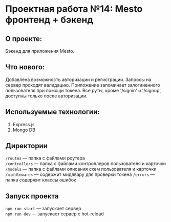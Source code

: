 # Проектная работа №14: Mesto фронтенд + бэкенд

## О проекте:

Бэкенд для приложения Mesto.

## Что нового:
Добавлена возможность авторизации и регистрации. Запросы на сервер проходят валидацию. Приложение запоминает залогиненного пользователя при помощи токена. Все руты, кроме '/signin' и '/signup', доступны только после авторизации.

## Используемые технологии:

1. Express.js
2. Mongo DB

## Директории

`/routes` — папка с файлами роутера  
`/controllers` — папка с файлами контроллеров пользователя и карточки   
`/models` — папка с файлами описания схем пользователя и карточки 
`/middlewares` — содержит мидлвару для проверки токена 
`/errors` — папка содержит классы ошибок
  
## Запуск проекта

`npm run start` — запускает сервер   
`npm run dev` — запускает сервер с hot-reload
